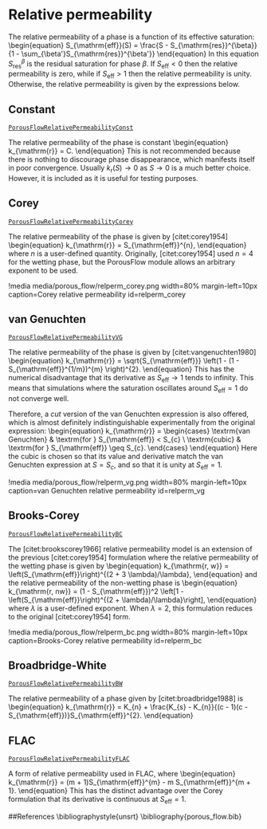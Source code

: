 # Relative permeability

The relative permeability of a phase is a function of its effective
saturation:
\begin{equation}
S_{\mathrm{eff}}(S) = \frac{S - S_{\mathrm{res}}^{\beta}}{1 -
  \sum_{\beta'}S_{\mathrm{res}}^{\beta'}}
\end{equation}
In this equation $S_{\mathrm{res}}^{\beta}$ is the residual
saturation for phase $\beta$.  If $S_{\mathrm{eff}} < 0$ then the
relative permeability is zero, while if $S_{\mathrm{eff}}>1$ then the
relative permeability is unity.  Otherwise, the relative permeability
is given by the expressions below.

## Constant

[`PorousFlowRelativePermeabilityConst`](/porous_flow/PorousFlowRelativePermeabilityConst.md)

The relative permeability of the phase is constant
\begin{equation}
k_{\mathrm{r}} = C.
\end{equation}
This is not recommended because there is nothing to discourage phase
disappearance, which manifests itself in poor convergence.  Usually
$k_{\mathrm{r}}(S) \rightarrow 0$ as $S\rightarrow 0$ is a much better
choice. However, it is included as it is useful for testing purposes.

## Corey

[`PorousFlowRelativePermeabilityCorey`](/porous_flow/PorousFlowRelativePermeabilityCorey.md)

The relative permeability of the phase is given by [citet:corey1954]
\begin{equation}
k_{\mathrm{r}} = S_{\mathrm{eff}}^{n},
\end{equation}
where $n$ is a user-defined quantity. Originally, [citet:corey1954] used $n = 4$ for the wetting phase, but the PorousFlow module allows an arbitrary exponent to be used.

!media media/porous_flow/relperm_corey.png width=80% margin-left=10px caption=Corey relative permeability id=relperm_corey


## van Genuchten

[`PorousFlowRelativePermeabilityVG`](/porous_flow/PorousFlowRelativePermeabilityVG.md)

The relative permeability of the phase is given by [citet:vangenuchten1980]
\begin{equation}
k_{\mathrm{r}} = \sqrt{S_{\mathrm{eff}}} \left(1 - (1 -
S_{\mathrm{eff}}^{1/m})^{m} \right)^{2}.
\end{equation}
This has the numerical disadvantage that its derivative as
$S_{\mathrm{eff}}\rightarrow 1$ tends to infinity.  This means that
simulations where the saturation oscillates around
$S_{\mathrm{eff}}=1$ do not converge well.

Therefore, a *cut* version of the van Genuchten expression is also offered, which is
almost definitely indistinguishable experimentally from the original expression:
\begin{equation}
k_{\mathrm{r}} =
\begin{cases}
\textrm{van Genuchten} & \textrm{for } S_{\mathrm{eff}} < S_{c} \\
\textrm{cubic} & \textrm{for } S_{\mathrm{eff}} \geq S_{c}.
\end{cases}
\end{equation}
Here the cubic is chosen so that its value and derivative match the
van Genuchten expression at $S=S_{c}$, and so that it is unity at
$S_{\mathrm{eff}}=1$.

!media media/porous_flow/relperm_vg.png width=80% margin-left=10px caption=van Genuchten relative permeability id=relperm_vg

## Brooks-Corey

[`PorousFlowRelativePermeabilityBC`](/porous_flow/PorousFlowRelativePermeabilityBC.md)

The [citet:brookscorey1966] relative permeability model is an extension of the previous  [citet:corey1954] formulation where the relative permeability of the wetting phase is given by
\begin{equation}
k_{\mathrm{r, w}} = \left(S_{\mathrm{eff}}\right)^{(2 + 3 \lambda)/\lambda},
\end{equation}
and the relative permeability of the non-wetting phase is
\begin{equation}
k_{\mathrm{r, nw}} = (1 - S_{\mathrm{eff}})^2 \left[1 - \left(S_{\mathrm{eff}}\right)^{(2 + \lambda)/\lambda}\right],
\end{equation}
where $\lambda$ is a user-defined exponent. When $\lambda = 2$, this formulation reduces
to the original [citet:corey1954] form.

!media media/porous_flow/relperm_bc.png width=80% margin-left=10px caption=Brooks-Corey relative permeability id=relperm_bc

## Broadbridge-White

[`PorousFlowRelativePermeabilityBW`](/porous_flow/PorousFlowRelativePermeabilityBW.md)

The relative permeability of a phase given by [citet:broadbridge1988] is
\begin{equation}
k_{\mathrm{r}} = K_{n} + \frac{K_{s} - K_{n}}{(c - 1)(c -
  S_{\mathrm{eff}})}S_{\mathrm{eff}}^{2}.
\end{equation}

## FLAC

[`PorousFlowRelativePermeabilityFLAC`](/porous_flow/PorousFlowRelativePermeabilityFLAC.md)

A form of relative permeability used in FLAC, where
\begin{equation}
k_{\mathrm{r}} = (m + 1)S_{\mathrm{eff}}^{m} - m S_{\mathrm{eff}}^{m + 1}.
\end{equation}
This has the distinct advantage over the Corey formulation that its
derivative is continuous at $S_{\mathrm{eff}}=1$.

##References
\bibliographystyle{unsrt}
\bibliography{porous_flow.bib}
